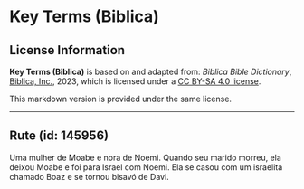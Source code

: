 # Key Terms (Biblica)

## License Information

**Key Terms (Biblica)** is based on and adapted from: _Biblica Bible Dictionary_, [Biblica, Inc.](https://www.biblica.com/), 2023, which is licensed under a [CC BY-SA 4.0 license](https://creativecommons.org/licenses/by-sa/4.0/legalcode.en).

This markdown version is provided under the same license.



--------------------------------

## Rute (id: 145956)

Uma mulher de Moabe e nora de Noemi. Quando seu marido morreu, ela deixou Moabe e foi para Israel com Noemi. Ela se casou com um israelita chamado Boaz e se tornou bisavó de Davi.


